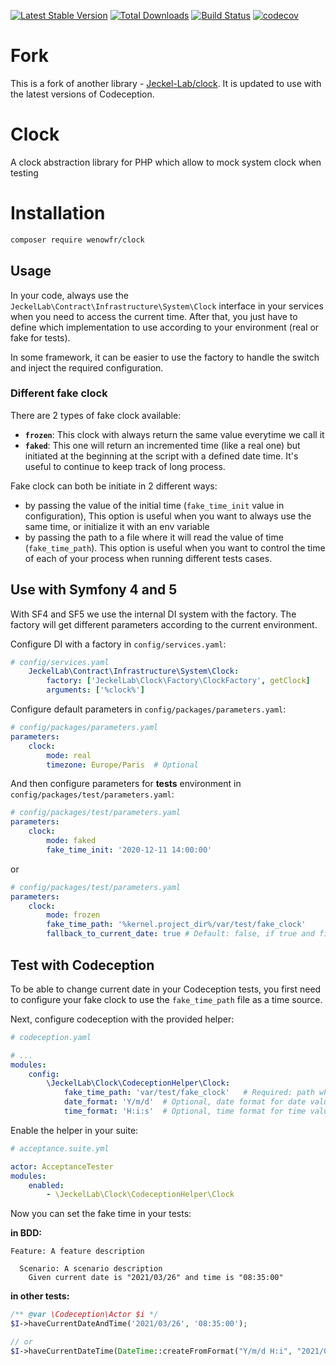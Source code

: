 [![Latest Stable Version](https://poser.pugx.org/wenowfr/clock/v/stable)](https://packagist.org/packages/jeckel-lab/clock)
[![Total Downloads](https://poser.pugx.org/jeckel-lab/clock/downloads)](https://packagist.org/packages/wenowfr/clock)
[![Build Status](https://github.com/jeckel-lab/clock/workflows/validate/badge.svg)](https://github.com/wenowfr/clock/actions)
[![codecov](https://codecov.io/gh/jeckel-lab/clock/branch/master/graph/badge.svg)](https://codecov.io/gh/wenowfr/clock)

# Fork

This is a fork of another library - [Jeckel-Lab/clock](https://github.com/Jeckel-Lab/clock). It is updated to use with
the latest versions of Codeception.

# Clock

A clock abstraction library for PHP which allow to mock system clock when testing

# Installation

```bash
composer require wenowfr/clock
```

## Usage

In your code, always use the `JeckelLab\Contract\Infrastructure\System\Clock` interface in your services when you need to access the current time. After that, you just have to define which implementation to use according to your environment (real or fake for tests).

In some framework, it can be easier to use the factory to handle the switch and inject the required configuration.

### Different fake clock

There are 2 types of fake clock available:
- **`frozen`**: This clock with always return the same value everytime we call it
- **`faked`**: This one will return an incremented time (like a real one) but initiated at the beginning at the script with a defined date time. It's useful to continue to keep track of long process.

Fake clock can both be initiate in 2 different ways:
- by passing the value of the initial time (`fake_time_init` value in configuration), This option is useful when you want to always use the same time, or initialize it with an env variable
- by passing the path to a file where it will read the value of time (`fake_time_path`). This option is useful when you want to control the time of each of your process when running different tests cases.

## Use with Symfony 4 and 5

With SF4 and SF5 we use the internal DI system with the factory. The factory will get different parameters according to the current environment.

Configure DI with a factory in `config/services.yaml`:
```yaml
# config/services.yaml
    JeckelLab\Contract\Infrastructure\System\Clock:
        factory: ['JeckelLab\Clock\Factory\ClockFactory', getClock]
        arguments: ['%clock%']
```
Configure default parameters in `config/packages/parameters.yaml`:
```yaml
# config/packages/parameters.yaml
parameters:
    clock:
        mode: real
        timezone: Europe/Paris  # Optional
```

And then configure parameters for **tests** environment in `config/packages/test/parameters.yaml`:
```yaml
# config/packages/test/parameters.yaml
parameters:
    clock:
        mode: faked
        fake_time_init: '2020-12-11 14:00:00'
```
or
```yaml
# config/packages/test/parameters.yaml
parameters:
    clock:
        mode: frozen
        fake_time_path: '%kernel.project_dir%/var/test/fake_clock'
        fallback_to_current_date: true # Default: false, if true and file is not found or has invalid valid, then fallback to RealClock
```

## Test with Codeception

To be able to change current date in your Codeception tests, you first need to configure your fake clock to use the `fake_time_path` file as a time source.

Next, configure codeception with the provided helper:

```yaml
# codeception.yaml

# ...
modules:
    config:
        \JeckelLab\Clock\CodeceptionHelper\Clock:
            fake_time_path: 'var/test/fake_clock'   # Required: path where the fake time should be provided to your project
            date_format: 'Y/m/d'  # Optional, date format for date value defined in your tests (default: Y/m/d)
            time_format: 'H:i:s'  # Optional, time format for time value defined in your tests (default: H:i:s)
```

Enable the helper in your suite:
```yaml
# acceptance.suite.yml

actor: AcceptanceTester
modules:
    enabled:
        - \JeckelLab\Clock\CodeceptionHelper\Clock
```

Now you can set the fake time in your tests:

**in BDD:**
```gherkin
Feature: A feature description

  Scenario: A scenario description
    Given current date is "2021/03/26" and time is "08:35:00"
```

**in other tests:**
```php
/** @var \Codeception\Actor $i */
$I->haveCurrentDateAndTime('2021/03/26', '08:35:00');

// or
$I->haveCurrentDateTime(DateTime::createFromFormat("Y/m/d H:i", "2021/03/26 08:35"));
```
